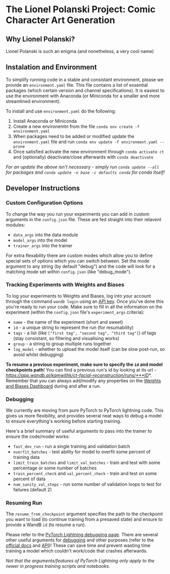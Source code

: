 # The Lionel Polanski Project: Comic Character Art Generation
## Why Lionel Polanski?
Lionel Polanski is such an enigma (and nonetheless, a very cool name)

## Instalation and Environment
To simplify running code in a stable and consistant environment, please we provide an `environment.yaml` file.
This file contains a list of essential packages (which certain version and channel specifications).
It is easiest to use the environment with Anaconda (or Miniconda for a smaller and more streamlined environment).


To install and use `environment.yaml` do the following:
1. Install Anaconda or Miniconda
2. Create a new environemtn from the file `conda env create -f environment.yaml`
3. When packages need to be added or modified update the `environment.yaml` file and run `conda env update -f environment.yaml --prune`
4. Once satisfied activate the new environment through `conda activate ct` and (optionally) deactivate/close afterwards with `conda deactivate`

*For an update the above isn't necessary - simply run `conda update --all` for packages and `conda update -n base -c defaults conda` for conda itself!*

## Developer Instructions
### Custom Configuration Options
To change the way you run your experiments you can add in custom arguments in the `config.json` file.
These are fed straight into their relavent modules:
* `data_args` into the data module
* `model_args` into the model
* `trainer_args` into the trainer

For extra flexability there are custom modes which allow you to define special sets of options which you can switch between.
Set the mode argument to any string (by default "debug") and the code will look for a matching mode set within `config.json` (like "debug_mode").

### Tracking Experiments with Weights and Biases
To log your experiments to Weights and Biases, log into your account through the command `wandb login` using an [API key](https://app.wandb.ai/authorize).
Once you've done this you're ready to run your code.
Make sure to fill in all the information on the experiment (within the `config.json` file's `experiment_args` criteria):
* `name` - the name of the experiment (short and sweet)
* `id` - a unique string to represent the run (for resumability)
* `tags` - a list (like `["first tag", "second tag", "third tag"]`) of tags (stay consistant, so filtering and visualising works)
* `group` - a string to group multiple runs together
* `log_model` - whether to upload the model itself (can be slow post-run, so avoid whilst debugging)

**To resume a previous experiment, make sure to specify the `id` and model checkpoints path**!
You can find a previous run's id by looking at its url - *https://app.wandb.ai/kamwithk/ct-facial-reconstruction/runs/***ID**.
Remember that you can always add/modify any properties on the [Weights and Biases Dashboard](https://app.wandb.ai/monash-deep-neuron/ct-facial-reconstruction) during and after a run.

### Debugging
We currently are moving from pure PyTorch to PyTorch lightning code.
This gives us more flexibility, and provides several neat ways to debug a model to ensure everything's working before starting training.

Here's a brief summary of useful arguments to pass into the trainer to ensure the code/model works:
* `fast_dev_run` - run a single training and validation batch
* `overfit_batches` - test ability for model to overfit some percent of training data
* `limit_train_batches` and `limit_val_batches` - train and test with some percentage or some number of batches
* `train_percent_check` and `val_percent_check` - train and test on some percent of data
* `num_sanity_val_steps` - run some number of validation loops to test for failures (default 2)

### Resuming Run
The `resume_from_checkpoint` argument specifies the path to the checkpoint you want to load (to continue training from a presaved state) and ensure to provide a WandB `id` (to resume a run).

Please refer to the [PyTorch Lightning debugging page](https://pytorch-lightning.readthedocs.io/en/latest/debugging.html).
There are several other useful arguments for [debugging](https://pytorch-lightning.readthedocs.io/en/latest/debugging.html) and other purposes (refer to the [official docs](https://pytorch-lightning.readthedocs.io/) and [API](https://pytorch-lightning.readthedocs.io/en/latest/api))!
These can save time and prevent wasting time training a model which couldn't work/code that crashes afterwards.

*Not that the arguments/features of PyTorch Lightning only apply to the newer in progress training scripts and notebooks.*
